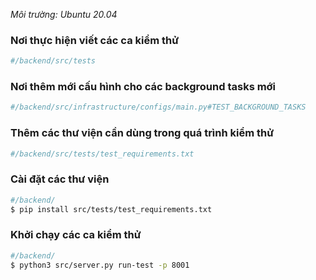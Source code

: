 *Môi trường: Ubuntu 20.04*

### Nơi thực hiện viết các ca kiểm thử

``` sh
#/backend/src/tests
```

### Nơi thêm mới cấu hình cho các background tasks mới

``` sh
#/backend/src/infrastructure/configs/main.py#TEST_BACKGROUND_TASKS
```

### Thêm các thư viện cần dùng trong quá trình kiểm thử

``` sh
#/backend/src/tests/test_requirements.txt
```

### Cài đặt các thư viện

``` sh
#/backend/
$ pip install src/tests/test_requirements.txt
```

### Khởi chạy các ca kiểm thử

``` sh
#/backend/
$ python3 src/server.py run-test -p 8001
```